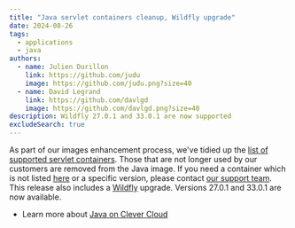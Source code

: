 ```yaml
---
title: "Java servlet containers cleanup, Wildfly upgrade"
date: 2024-08-26
tags:
  - applications
  - java
authors:
  - name: Julien Durillon
    link: https://github.com/judu
    image: https://github.com/judu.png?size=40
  - name: David Legrand
    link: https://github.com/davlgd
    image: https://github.com/davlgd.png?size=40
description: Wildfly 27.0.1 and 33.0.1 are now supported
excludeSearch: true
---
```


As part of our images enhancement process, we've tidied up the [list of supported servlet containers](../../doc/applications/java/java-war/#available-containers). Those that are not longer used by our customers are removed from the Java image. If you need a container which is not listed [here](../../doc/applications/java/java-war/#available-containers) or a specific version, please contact [our support team](https://console.clever-cloud.com/ticket-center-choice). This release also includes a [Wildfly](https://github.com/wildfly/wildfly) upgrade. Versions 27.0.1 and 33.0.1 are now available.

- Learn more about [Java on Clever Cloud](../../doc/applications/java/)
